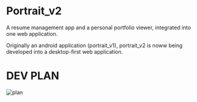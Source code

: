 # Portrait_v2
A resume management app and a personal portfolio viewer, integrated into one web application.

Originally an android application (portrait_v1), portrait_v2 is noww being developed into a desktop-first web application.
# DEV PLAN
![plan](https://user-images.githubusercontent.com/63243156/213923735-4ffdc267-9d86-4ba3-90ee-5e0602dbcf27.jpg)
